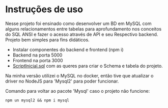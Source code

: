 # Instruções de uso

Nesse projeto foi ensinado como desenvolver um BD em MySQL com alguns relacionamentos entre tabelas para aprofundamento nos conceitos do SQL ANSI e fazer o acesso através de API e seu Respectivo backend. Projeto bem simples para fins didáticos.

- Instalar componentes do backend e frontend (npm i)
- Backend na porta 5000
- Frontend na porta 3000
- [ScriptInicial.sql](https://github.com/SidneyMoreira/bootCampsDIO/blob/main/LabsPro/MySqlModelBdLojaJogos/game-shop/ScriptInitial.sql) com as queres para criar o Schema e tabela do projeto.

Na minha versão utilizei o MySQL no docker, então tive que atualizar o driver no NodeJS para 'Mysql2' para poder funcionar. 

Comando para voltar ao pacote 'Mysql' caso o projeto não funcione:

```
npm un mysql2 && npm i mysql
```

